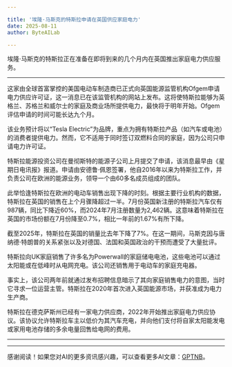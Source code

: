 ```yaml
---

title: '埃隆·马斯克的特斯拉申请在英国供应家庭电力'
date: 2025-08-11
author: ByteAILab

---
```


埃隆·马斯克的特斯拉正在准备在即将到来的几个月内在英国推出家庭电力供应服务。

---
这家由全球首富掌控的美国电动车制造商已正式向英国能源监管机构Ofgem申请电力供应许可证，这一消息已在该监管机构的网站上发布。这将使特斯拉能够为英格兰、苏格兰和威尔士的家庭及商业场所提供电力，最快将于明年开始。Ofgem评估申请的时间可能长达九个月。

该业务预计将以“Tesla Electric”为品牌，重点为拥有特斯拉产品（如汽车或电池）的消费者提供电力。然而，它不适用于同时签订双燃料合同的家庭，因为公司只申请电力许可证。

特斯拉能源投资公司在曼彻斯特的能源子公司上月提交了申请，该消息最早由《星期日电讯报》报道。申请由安德鲁·佩恩签署，他自2016年以来为特斯拉工作，并负责公司在欧洲的能源业务，领导一个由60多名成员组成的团队。

此举恰逢特斯拉在欧洲的电动车销售出现下降的时刻。根据主要行业机构的数据，特斯拉在英国的销售在上个月骤降超过一半。7月份英国新注册的特斯拉汽车仅有987辆，同比下降近60%，而2024年7月注册数量为2,462辆。这意味着特斯拉在英国的市场份额在7月份降至0.7%，相比一年前的1.67%有所下降。

截至2025年，特斯拉在英国的销量比去年下降了7%。在这一期间，马斯克因与唐纳德·特朗普的关系紧张以及对德国、法国和英国政治的干预而遭受了大量批评。

特斯拉向UK家庭销售了许多名为Powerwall的家庭储电电池，这些电池可以通过太阳能或在低峰时从电网充电。该公司还销售用于电动车的家庭充电器。

事实上，该公司两年前就通过发布招聘信息暗示了其向家庭销售电力的意图，当时它寻求一位运营主管。特斯拉在2020年首次进入英国能源市场，并获准成为电力生产商。

特斯拉在德克萨斯州已经有一家电力供应商，2022年开始推出家庭电力供应协议。该协议允许特斯拉车主以低价为其汽车充电，并向他们支付将自家太阳能发电或家用电池存储的多余电量回售给电网的费用。

---
---
感谢阅读！如果您对AI的更多资讯感兴趣，可以查看更多AI文章：[GPTNB](https://gptnb.com)。